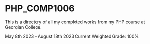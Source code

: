 # PHP_COMP1006

This is a directory of all my completed works from my PHP course at Georgian College.

May 8th 2023 - August 18th 2023
Current Weighted Grade: 100%
